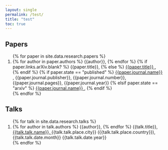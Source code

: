 ```yaml
---
layout: single
permalink: /test/
title: "test"
toc: true
---
```



## Papers

<ol>
{% for paper in site.data.research.papers %}
  <li>
    {% for author in paper.authors %}
        {{author}},
    {% endfor %}
    {% if paper.links.arXiv.blank? %}
        {{paper.title}},
    {% else %}
        <a href="{{ paper.links.arXiv }}">
            {{paper.title}}
        </a>,
    {% endif %}    
    {% if paper.state == "published" %}
        <a href="{{ paper.links.journal }}">
        {{paper.journal.name}}
        </a>,
        {{paper.journal.publisher}},
        {{paper.journal.number}}, 
        {{paper.journal.pages}}, 
        {{paper.journal.year}}
    {% elsif paper.state == "arxiv" %}
        <a href="{{ paper.links.arxiv }}">
            {{paper.journal.name}}
        </a>, 
    {% endif %}
  </li>
{% endfor %}
</ol>

## Talks

<ol>
{% for talk in site.data.research.talks %}
  <li>
    {% for author in talk.authors %}
        {{author}},
    {% endfor %}
    {{talk.title}},
    <a href="{{ talk.talk.link }}">
        {{talk.talk.name}},
    </a>
    {{talk.talk.place.city}} ({{talk.talk.place.country}}),
    {{talk.talk.date.month}} {{talk.talk.date.year}}
  </li>
{% endfor %}
</ol>